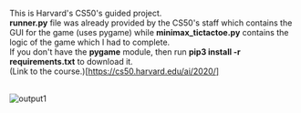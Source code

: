 This is Harvard's CS50's guided project. </br>**runner.py** file was already provided by the CS50's staff which contains the GUI for the game (uses pygame) while **minimax_tictactoe.py** contains the logic of the game which I had to complete. </br>
If you don't have the **pygame** module, then run **pip3 install -r requirements.txt** to download it.</br>
(Link to the course.)[https://cs50.harvard.edu/ai/2020/] </br></br>

![output1](C:\Users\PRATIK\Desktop\cs50-ai\Lecture-0\tictactoe\image1.png "Output1")
